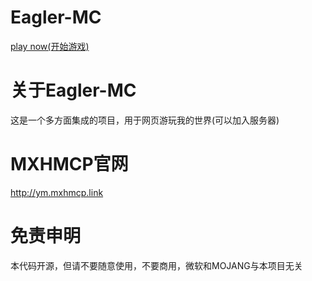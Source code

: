 # Eagler-MC
<a href="https://ppopp115.github.io/Eagler-MC/">play now(开始游戏)</a>
# 关于Eagler-MC
这是一个多方面集成的项目，用于网页游玩我的世界(可以加入服务器)
# MXHMCP官网
http://ym.mxhmcp.link
# 免责申明
本代码开源，但请不要随意使用，不要商用，微软和MOJANG与本项目无关

